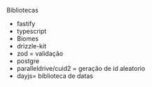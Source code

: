 Bibliotecas
- fastify
- typescript
- Biomes
- drizzle-kit
- zod = validação
- postgre
- paralleldrive/cuid2 = geração de id aleatorio
- dayjs= biblioteca de datas